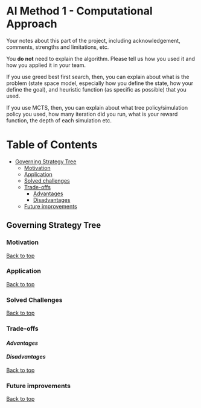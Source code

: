 # AI Method 1 - Computational Approach

Your notes about this part of the project, including acknowledgement, comments, strengths and limitations, etc.

You **do not** need to explain the algorithm. Please tell us how you used it and how you applied it in your team.

If you use greed best first search, then, you can explain about what is the problem (state space model, especially how you define the state, how your define the goal), and heuristic function (as specific as possible) that you used. 

If you use MCTS, then, you can explain about what tree policy/simulation policy you used, how many iteration did you run, what is your reward function, the depth of each simulation etc.

# Table of Contents
- [Governing Strategy Tree](#governing-strategy-tree)
  * [Motivation](#motivation)
  * [Application](#application)
  * [Solved challenges](#solved-challenges)
  * [Trade-offs](#trade-offs)     
     - [Advantages](#advantages)
     - [Disadvantages](#disadvantages)
  * [Future improvements](#future-improvements)

## Governing Strategy Tree  

### Motivation  


[Back to top](#table-of-contents)

### Application  

[Back to top](#table-of-contents)

### Solved Challenges

[Back to top](#table-of-contents)


### Trade-offs  
#### *Advantages*  


#### *Disadvantages*

[Back to top](#table-of-contents)

### Future improvements  

[Back to top](#table-of-contents)
